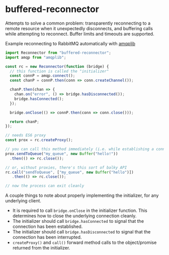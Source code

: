 # buffered-reconnector

Attempts to solve a common problem: transparently reconnecting to a remote resource when it unexpectedly disconnects, and buffering calls while attempting to reconnect. Buffer limits and timeouts are supported. 

Example reconnecting to RabbitMQ automatically with [amqplib](http://www.squaremobius.net/amqp.node/channel_api.html#model_close)

```js
import Reconnector from "buffered-reconnector";
import amqp from "amqplib";

const rc = new Reconnector(function (bridge) {
  // this function is called the "initializer"
  const connP = amqp.connect();
  const chanP = connP.then(conn => conn.createChannel());

  chanP.then(chan => {
    chan.on("error", () => bridge.hasDisconnected());
    bridge.hasConnected();
  });

  bridge.onClose(() => connP.then(conn => conn.close()));

  return chanP;
});

// needs ES6 proxy
const prox = rc.createProxy();

// you can call this method immediately (i.e. while establishing a connection)
prox.sendToQueue("my_queue", new Buffer("hello!"))
  .then(() => rc.close());

// or, without proxies, there's this sort of balky API
rc.call("sendToQueue", ["my_queue", new Buffer("hello")])
   .then(() => rc.close());

// now the process can exit cleanly
```

A couple things to note about properly implementing the initializer, for any underlying client.
- It is required to call `bridge.onClose` in the initializer function. This determines how to close the underlying connection cleanly.
- The initializer should call `bridge.hasConnected` to signal that the connection has been established.
- The initializer should call `bridge.hasDisconnected` to signal that the connection has been interrupted.
- `createProxy()` and `call()` forward method calls to the object/promise returned from the initializer.
